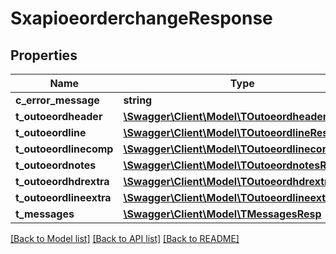 # SxapioeorderchangeResponse

## Properties
Name | Type | Description | Notes
------------ | ------------- | ------------- | -------------
**c_error_message** | **string** |  | [optional] 
**t_outoeordheader** | [**\Swagger\Client\Model\TOutoeordheaderResp**](TOutoeordheaderResp.md) |  | [optional] 
**t_outoeordline** | [**\Swagger\Client\Model\TOutoeordlineResp**](TOutoeordlineResp.md) |  | [optional] 
**t_outoeordlinecomp** | [**\Swagger\Client\Model\TOutoeordlinecompResp**](TOutoeordlinecompResp.md) |  | [optional] 
**t_outoeordnotes** | [**\Swagger\Client\Model\TOutoeordnotesResp**](TOutoeordnotesResp.md) |  | [optional] 
**t_outoeordhdrextra** | [**\Swagger\Client\Model\TOutoeordhdrextraResp**](TOutoeordhdrextraResp.md) |  | [optional] 
**t_outoeordlineextra** | [**\Swagger\Client\Model\TOutoeordlineextraResp**](TOutoeordlineextraResp.md) |  | [optional] 
**t_messages** | [**\Swagger\Client\Model\TMessagesResp**](TMessagesResp.md) |  | [optional] 

[[Back to Model list]](../README.md#documentation-for-models) [[Back to API list]](../README.md#documentation-for-api-endpoints) [[Back to README]](../README.md)


